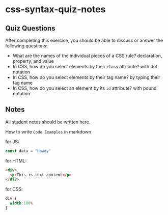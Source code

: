 # css-syntax-quiz-notes

## Quiz Questions

After completing this exercise, you should be able to discuss or answer the following questions:

- What are the names of the individual pieces of a CSS rule?
declaration, property, and value
- In CSS, how do you select elements by their `class` attribute?
with dot notation
- In CSS, how do you select elements by their tag name?
by typing their tag name
- In CSS, how do you select an element by its `id` attribute?
with pound notation

## Notes

All student notes should be written here.


How to write `Code Examples` in markdown

for JS:
```javascript
const data = "Howdy"
```

for HTML:
```html
<div>
  <p>This is text content</p>
</div>
```

for CSS:
```css
div {
  width:100%
}
```
